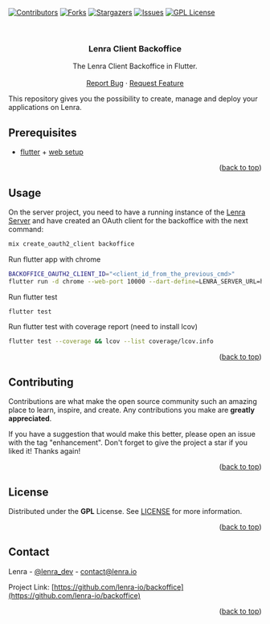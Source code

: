 <div id="top"></div>
<!--
*** This README was created with https://github.com/othneildrew/Best-README-Template
-->



<!-- PROJECT SHIELDS -->
[![Contributors][contributors-shield]][contributors-url]
[![Forks][forks-shield]][forks-url]
[![Stargazers][stars-shield]][stars-url]
[![Issues][issues-shield]][issues-url]
[![GPL License][license-shield]][license-url]



<!-- PROJECT LOGO -->
<br />
<div align="center">

<h3 align="center">Lenra Client Backoffice</h3>

  <p align="center">
    The Lenra Client Backoffice in Flutter.
    <br />
    <br />
    <a href="https://github.com/lenra-io/backoffice/issues">Report Bug</a>
    ·
    <a href="https://github.com/lenra-io/backoffice/issues">Request Feature</a>
  </p>
</div>

This repository gives you the possibility to create, manage and deploy your applications on Lenra.

<!-- GETTING STARTED -->

## Prerequisites

- [flutter](https://flutter.dev/docs/get-started/install) + [web setup](https://flutter.dev/docs/get-started/web)

<p align="right">(<a href="#top">back to top</a>)</p>


<!-- USAGE EXAMPLES -->
## Usage

On the server project, you need to have a running instance of the [Lenra Server](https://github.com/lenra-io/server) and have created an OAuth client for the backoffice with the next command:
```sh
mix create_oauth2_client backoffice
```

Run flutter app with chrome
```sh
BACKOFFICE_OAUTH2_CLIENT_ID="<client_id_from_the_previous_cmd>"
flutter run -d chrome --web-port 10000 --dart-define=LENRA_SERVER_URL=http://localhost:4000 --dart-define=OAUTH_CLIENT_ID="${BACKOFFICE_OAUTH2_CLIENT_ID}"
```

Run flutter test
```sh
flutter test
```

Run flutter test with coverage report (need to install lcov)
```sh
flutter test --coverage && lcov --list coverage/lcov.info
```

<p align="right">(<a href="#top">back to top</a>)</p>



<!-- CONTRIBUTING -->
## Contributing

Contributions are what make the open source community such an amazing place to learn, inspire, and create. Any contributions you make are **greatly appreciated**.

If you have a suggestion that would make this better, please open an issue with the tag "enhancement".
Don't forget to give the project a star if you liked it! Thanks again!

<p align="right">(<a href="#top">back to top</a>)</p>



<!-- LICENSE -->
## License

Distributed under the **GPL** License. See [LICENSE](./LICENSE) for more information.

<p align="right">(<a href="#top">back to top</a>)</p>



<!-- CONTACT -->
## Contact

Lenra - [@lenra_dev](https://twitter.com/lenra_dev) - contact@lenra.io

Project Link: [https://github.com/lenra-io/backoffice](https://github.com/lenra-io/backoffice)

<p align="right">(<a href="#top">back to top</a>)</p>


<!-- MARKDOWN LINKS & IMAGES -->
<!-- https://www.markdownguide.org/basic-syntax/#reference-style-links -->
[contributors-shield]: https://img.shields.io/github/contributors/lenra-io/backoffice.svg?style=for-the-badge
[contributors-url]: https://github.com/lenra-io/backoffice/graphs/contributors
[forks-shield]: https://img.shields.io/github/forks/lenra-io/backoffice.svg?style=for-the-badge
[forks-url]: https://github.com/lenra-io/backoffice/network/members
[stars-shield]: https://img.shields.io/github/stars/lenra-io/backoffice.svg?style=for-the-badge
[stars-url]: https://github.com/lenra-io/backoffice/stargazers
[issues-shield]: https://img.shields.io/github/issues/lenra-io/backoffice.svg?style=for-the-badge
[issues-url]: https://github.com/lenra-io/backoffice/issues
[license-shield]: https://img.shields.io/github/license/lenra-io/backoffice.svg?style=for-the-badge
[license-url]: https://github.com/lenra-io/backoffice/blob/master/LICENSE

